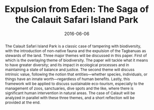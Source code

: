 ---
title: "Expulsion from Eden: The Saga of the Calauit Safari Island Park"
authors: "Lester James V. Miranda"
date: 2016-06-06
category: research
abstract: "The Calauit Safari Island Park is a classic case of tampering with biodiversity, with the introduction of non-native fauna and the expulsion of the Tagbanuas as stewards of the land. Three major themes will be discussed in this paper. First of which is the overlaying theme of biodiversity. The paper will tackle what it means to have greater diversity; and its impact in ecological processes and in maintaining a state of balance and justice. The second theme will discuss intrinsic value, following the notion that entities—whether species, individuals, or things have an innate worth—regardless of human benefits. Lastly, this framework will be applied to discuss sustainable eco-tourism, especially to the management of zoos, sanctuaries, dive spots and the like, where there is significant human intervention in natural areas. The case of Calauit will be analyzed in parallel with these three themes, and a short reflection will be provided at the end."
publication: "APEIRON Revista Filosófica dos Alunos da Universidade do Minho"
link: "https://www.amazon.com/APEIRON-Filos%C3%B3fica-Universidade-Philosophy-Filosofia/dp/1533659788"
thumbnail: "/assets/jpg/thumbs/envi-ethics.pdf.jpg"
---